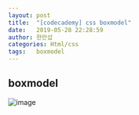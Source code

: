 ```yaml
---
layout: post
title:  "[codecademy] css boxmodel"
date:   2019-05-28 22:28:59
author: 한만섭
categories: Html/css
tags:	boxmodel
---
```



## boxmodel

![image](https://user-images.githubusercontent.com/46010705/58473930-c3135100-8184-11e9-83b1-90e02b7f1ee1.png)
